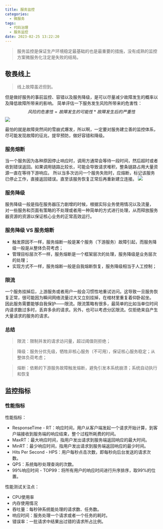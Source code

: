 ```yaml
---
title: 服务监控
categories:
  - 微服务
tags:
  - 代码治理
  - 服务监控
date: 2023-02-25 13:22:20
---
```

>服务监控是保证生产环境稳定最基础的也是最重要的措施，没有成熟的监控方案微服务化注定是失败的结局。

## 敬畏线上
>线上故障虽迟但到。

但是做好服务的事前监控、容错以及服务降级，是可以尽量减少故障发生的概率以及降低故障所带来的影响。
简单评估一下服务发生风险所带来的危害性：
$$风险的危害性=故障发生的可能性 * 故障发生后的严重性$$
![](/images/fault.png)

最怕的就是故障突然间的雪崩式爆发，所以啊，一定要对服务建立善的监控体系，尽可能发现故障的征兆，提早预防，做好容错和降级。

### 服务熔断
当一个服务因为各种原因停止响应时，调用方通常会等待一段时间，然后超时或者收到错误返回。如果调用链路比较长，可能会导致请求堆积，整条链路占用大量资源一直在等待下游响应。
所以当多次访问一个服务失败时，应熔断，标记该服务已停止工作，直接返回错误。直至该服务恢复正常后再重新建立连接。
![](https://img2018.cnblogs.com/blog/576869/201908/576869-20190822202623628-671154877.png)

### 服务降级
服务降级一般是指在服务器压力剧增的时候，根据实际业务使用情况以及流量，
对一些服务和页面有策略的不处理或者用一种简单的方式进行处理，从而释放服务器资源的资源以保证核心业务的正常高效运行。

### 服务降级 VS 服务熔断

- 触发原因不一样，服务熔断一般是某个服务（下游服务）故障引起，而服务降级一般是从整体负荷考虑；
- 管理目标层次不一样，服务熔断是一个框架层次的处理，服务降级是业务层次的处理；
- 实现方式不一样，服务熔断一般是自我熔断恢复，服务降级相当于人工控制； 


### 限流
一个服务挂掉后，上游服务或者用户一般会习惯性地重试访问。这导致一旦服务恢复正常，很可能因为瞬间网络流量过大又立刻挂掉，在棺材里重复着仰卧起坐。
因此服务需要能够自我保护——限流。限流策略有很多，最简单的比如当单位时间内请求数过多时，丢弃多余的请求。另外，也可以考虑分区限流。仅拒绝来自产生大量请求的服务的请求。

### 总结

>限流：限制并发的请求访问量，超过阈值则拒绝；

>降级：服务分优先级，牺牲非核心服务（不可用），保证核心服务稳定；从整体负荷考虑；

>熔断：依赖的下游服务故障触发熔断，避免引发本系统崩溃；系统自动执行和恢复

## 监控指标

### 性能指标
性能指标：
- ResponseTime - RT：响应时间，用户从客户端发起一个请求开始计算，到客户端接收到服务端的响应结束，整个过程所耗费的时间。
- MaxRT：最大响应时间，指用户发出请求到服务端返回响应的最大时间。
- MinRT：最少响应时间，指用户发出请求到服务端返回响应的最少时间。
- Hits Per Second - HPS：用户每秒点击次数，即每秒向后台发送的请求次数。
- QPS：系统每秒处理查询的次数。
- 99%响应时间 - TOP99：将所有用户的响应时间进行升序排序，取99%的位置。

性能测试关注点：
- CPU使用率
- 内存使用情况
- 吞吐量：每秒钟系统能处理的请求数、任务数。
- 响应时间：服务处理一个请求或者一个任务的耗时。
- 错误率：一批请求中结果出过错的请求所占比例。
